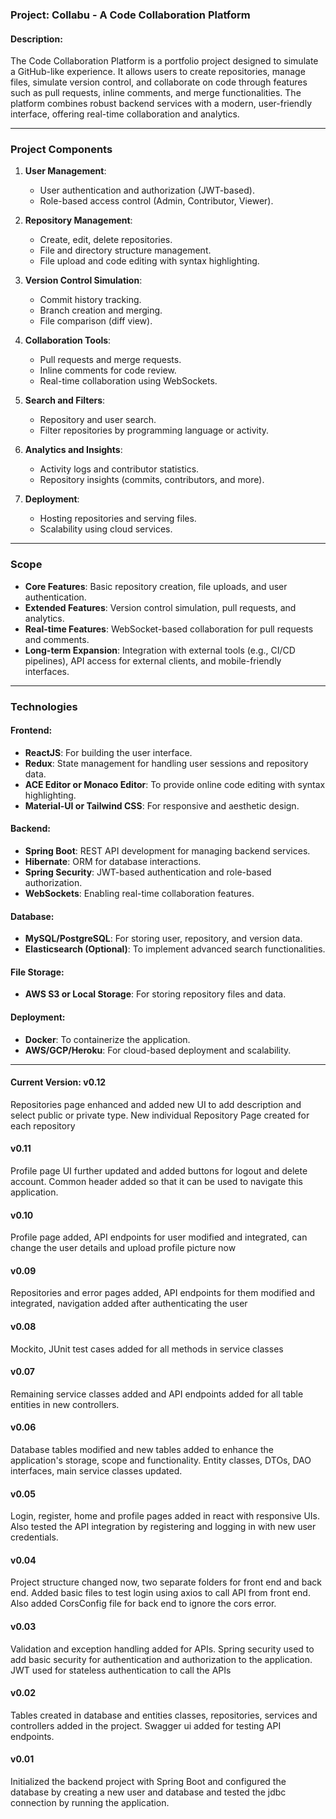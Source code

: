 ### Project: Collabu - A Code Collaboration Platform

#### **Description:**
The Code Collaboration Platform is a portfolio project designed to simulate a GitHub-like experience. It allows users to create repositories, manage files, simulate version control, and collaborate on code through features such as pull requests, inline comments, and merge functionalities. The platform combines robust backend services with a modern, user-friendly interface, offering real-time collaboration and analytics.

---

### **Project Components**

1. **User Management**:
   - User authentication and authorization (JWT-based).
   - Role-based access control (Admin, Contributor, Viewer).

2. **Repository Management**:
   - Create, edit, delete repositories.
   - File and directory structure management.
   - File upload and code editing with syntax highlighting.

3. **Version Control Simulation**:
   - Commit history tracking.
   - Branch creation and merging.
   - File comparison (diff view).

4. **Collaboration Tools**:
   - Pull requests and merge requests.
   - Inline comments for code review.
   - Real-time collaboration using WebSockets.

5. **Search and Filters**:
   - Repository and user search.
   - Filter repositories by programming language or activity.

6. **Analytics and Insights**:
   - Activity logs and contributor statistics.
   - Repository insights (commits, contributors, and more).

7. **Deployment**:
   - Hosting repositories and serving files.
   - Scalability using cloud services.

---

### **Scope**

- **Core Features**: Basic repository creation, file uploads, and user authentication.
- **Extended Features**: Version control simulation, pull requests, and analytics.
- **Real-time Features**: WebSocket-based collaboration for pull requests and comments.
- **Long-term Expansion**: Integration with external tools (e.g., CI/CD pipelines), API access for external clients, and mobile-friendly interfaces.

---

### **Technologies**

#### **Frontend**:
- **ReactJS**: For building the user interface.
- **Redux**: State management for handling user sessions and repository data.
- **ACE Editor or Monaco Editor**: To provide online code editing with syntax highlighting.
- **Material-UI or Tailwind CSS**: For responsive and aesthetic design.

#### **Backend**:
- **Spring Boot**: REST API development for managing backend services.
- **Hibernate**: ORM for database interactions.
- **Spring Security**: JWT-based authentication and role-based authorization.
- **WebSockets**: Enabling real-time collaboration features.

#### **Database**:
- **MySQL/PostgreSQL**: For storing user, repository, and version data.
- **Elasticsearch (Optional)**: To implement advanced search functionalities.

#### **File Storage**:
- **AWS S3 or Local Storage**: For storing repository files and data.

#### **Deployment**:
- **Docker**: To containerize the application.
- **AWS/GCP/Heroku**: For cloud-based deployment and scalability.

---

#### **Current Version:** v0.12

Repositories page enhanced and added new UI to add description and select public or private type. New individual Repository Page created for each repository

#### v0.11

Profile page UI further updated and added buttons for logout and delete account. Common header added so that it can be used to navigate this application.

#### v0.10

Profile page added, API endpoints for user modified and integrated, can change the user details and upload profile picture now

#### v0.09

Repositories and error pages added, API endpoints for them modified and integrated, navigation added after authenticating the user

#### v0.08

Mockito, JUnit test cases added for all methods in service classes

#### v0.07

Remaining service classes added and API endpoints added for all table entities in new controllers.

#### v0.06

Database tables modified and new tables added to enhance the application's storage, scope and functionality. Entity classes, DTOs, DAO interfaces, main service classes updated.

#### v0.05

Login, register, home and profile pages added in react with responsive UIs. Also tested the API integration by registering and logging in with new user credentials.

#### v0.04

Project structure changed now, two separate folders for front end and back end. Added basic files to test login using axios to call API from front end. Also added CorsConfig file for back end to ignore the cors error.

#### v0.03

Validation and exception handling added for APIs. Spring security used to add basic security for authentication and authorization to the application. JWT used for stateless authentication to call the APIs

#### v0.02

Tables created in database and entities classes, repositories, services and controllers added in the project. Swagger ui added for testing API endpoints.


#### v0.01

Initialized the backend project with Spring Boot and configured the database by creating a new user and database and tested the jdbc connection by running the application.
